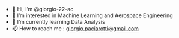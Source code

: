 - 👋 Hi, I’m @giorgio-22-ac
- 👀 I’m interested in Machine Learning and Aerospace Engineering
- 🌱 I’m currently learning Data Analysis
- 📫 How to reach me : giorgio.paciarotti@gmail.com

<!---
giorgio-22-ac/giorgio-22-ac is a ✨ special ✨ repository because its `README.md` (this file) appears on your GitHub profile.
You can click the Preview link to take a look at your changes.
--->
